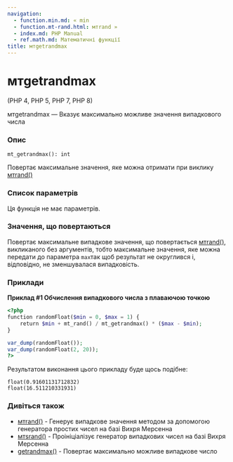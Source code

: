 ```yaml
---
navigation:
  - function.min.md: « min
  - function.mt-rand.html: мтrand »
  - index.md: PHP Manual
  - ref.math.md: Математичні функції
title: мтgetrandmax
---
```

# мтgetrandmax

(PHP 4, PHP 5, PHP 7, PHP 8)

мтgetrandmax — Вказує максимально можливе значення випадкового числа

### Опис

```methodsynopsis
mt_getrandmax(): int
```

Повертає максимальне значення, яке можна отримати при виклику [мтrand()](function.mt-rand.md)

### Список параметрів

Ця функція не має параметрів.

### Значення, що повертаються

Повертає максимальне випадкове значення, що повертається [мтrand()](function.mt-rand.md), викликаного без аргументів, тобто максимальне значення, яке можна передати до параметра `max`так щоб результат не округлився і, відповідно, не зменшувалася випадковість.

### Приклади

**Приклад #1 Обчислення випадкового числа з плаваючою точкою**

```php
<?php
function randomFloat($min = 0, $max = 1) {
    return $min + mt_rand() / mt_getrandmax() * ($max - $min);
}

var_dump(randomFloat());
var_dump(randomFloat(2, 20));
?>
```

Результатом виконання цього прикладу буде щось подібне:

```
float(0.91601131712832)
float(16.511210331931)
```

### Дивіться також

-   [мтrand()](function.mt-rand.md) - Генерує випадкове значення методом за допомогою генератора простих чисел на базі Вихря Мерсенна
-   [мтsrand()](function.mt-srand.md) - Проініціалізує генератор випадкових чисел на базі Вихря Мерсенна
-   [getrandmax()](function.getrandmax.md) - Повертає максимально можливе випадкове число
